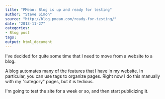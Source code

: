 ```yaml
---
title: "PMean: Blog is up and ready for testing"
author: "Steve Simon"
source: "http://blog.pmean.com/ready-for-testing/"
date: "2013-11-27"
categories:
- Blog post
tags:
output: html_document
---
```


I've decided for quite some time that I need to move from a website to a
blog.

<!---More--->

A blog automates many of the features that I have in my website. In
particular, you can use tags to organize pages. Right now I do this
manually with my "category" pages, but it is tedious.

I'm going to test the site for a week or so, and then start publicizing
it.


